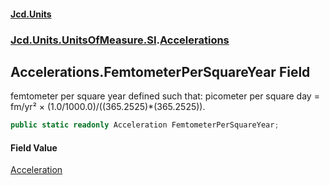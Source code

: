 #### [Jcd.Units](index 'index')
### [Jcd.Units.UnitsOfMeasure.SI](Jcd.Units.UnitsOfMeasure.SI 'Jcd.Units.UnitsOfMeasure.SI').[Accelerations](Accelerations 'Jcd.Units.UnitsOfMeasure.SI.Accelerations')

## Accelerations.FemtometerPerSquareYear Field

femtometer per square year defined such that: picometer per square day = fm/yr² ×
(1.0/1000.0)/((365.2525)*(365.2525)).

```csharp
public static readonly Acceleration FemtometerPerSquareYear;
```

#### Field Value
[Acceleration](Acceleration 'Jcd.Units.UnitTypes.Acceleration')